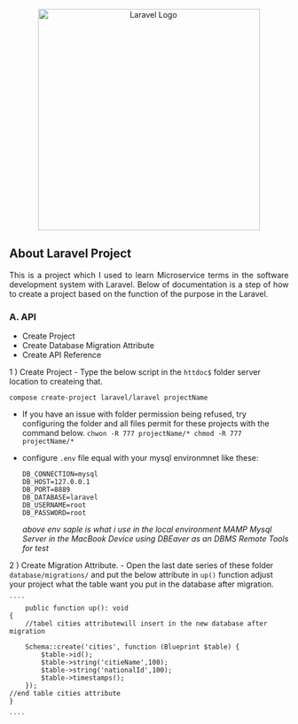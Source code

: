 <p align="center"><a href="https://laravel.com" target="_blank"><img src="https://raw.githubusercontent.com/laravel/art/master/logo-lockup/5%20SVG/2%20CMYK/1%20Full%20Color/laravel-logolockup-cmyk-red.svg" width="400" alt="Laravel Logo"></a></p>

## About Laravel Project

<div align="justify">
This is a project which I used to learn Microservice terms in the software development system with Laravel. Below of documentation is a step of how to create a project based on the function of the purpose in the Laravel.
</div>

### A. API

-   Create Project
-   Create Database Migration Attribute
-   Create API Reference

1 ) Create Project - Type the below script in the `httdoc$` folder server location to createing that.

```
compose create-project laravel/laravel projectName
```

-   If you have an issue with folder permission being refused, try configuring the folder and all files permit for these projects with the command below.
          ```
          chwon -R 777 projectName/*
          chmod -R 777 projectName/*
          ```
-   configure `.env` file equal with your mysql environmnet like these:

    ```
    DB_CONNECTION=mysql
    DB_HOST=127.0.0.1
    DB_PORT=8889
    DB_DATABASE=laravel
    DB_USERNAME=root
    DB_PASSWORD=root
    ```

    _above env saple is what i use in the local environment MAMP Mysql Server in the MacBook Device using DBEaver as an DBMS Remote Tools for test_

2 ) Create Migration Attribute. - Open the last date series of these folder `database/migrations/` and put the below attribute in `up()` function adjust your project what the table want you put in the database after migration.

    ````
        public function up(): void
    {
        //tabel cities attributewill insert in the new database after migration

        Schema::create('cities', function (Blueprint $table) {
            $table->id();
            $table->string('citieName',100);
            $table->string('nationalId',100);
            $table->timestamps();
        });
    //end table cities attribute
    }

    ````
